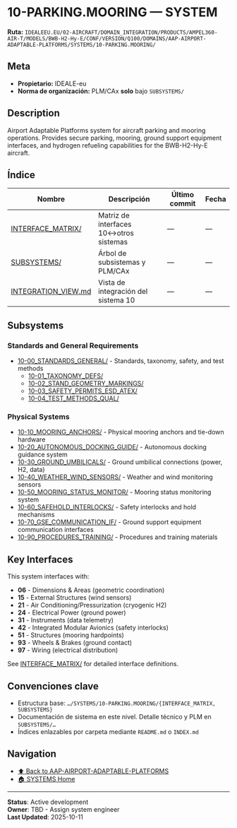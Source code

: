# 10-PARKING.MOORING — SYSTEM

**Ruta:** `IDEALEEU.EU/02-AIRCRAFT/DOMAIN_INTEGRATION/PRODUCTS/AMPEL360-AIR-T/MODELS/BWB-H2-Hy-E/CONF/VERSION/Q100/DOMAINS/AAP-AIRPORT-ADAPTABLE-PLATFORMS/SYSTEMS/10-PARKING.MOORING/`

## Meta
- **Propietario:** IDEALE-eu
- **Norma de organización:** PLM/CAx **solo** bajo `SUBSYSTEMS/`

## Description

Airport Adaptable Platforms system for aircraft parking and mooring operations. Provides secure parking, mooring, ground support equipment interfaces, and hydrogen refueling capabilities for the BWB-H2-Hy-E aircraft.

## Índice

| Nombre | Descripción | Último commit | Fecha |
|---|---|---|---|
| [INTERFACE_MATRIX/](./INTERFACE_MATRIX/) | Matriz de interfaces 10↔otros sistemas | — | — |
| [SUBSYSTEMS/](./SUBSYSTEMS/) | Árbol de subsistemas y PLM/CAx | — | — |
| [INTEGRATION_VIEW.md](./INTEGRATION_VIEW.md) | Vista de integración del sistema 10 | — | — |

## Subsystems

### Standards and General Requirements
- [10-00_STANDARDS_GENERAL/](./SUBSYSTEMS/10-00_STANDARDS_GENERAL/) - Standards, taxonomy, safety, and test methods
  - [10-01_TAXONOMY_DEFS/](./SUBSYSTEMS/10-00_STANDARDS_GENERAL/SUBSYSTEMS/10-01_TAXONOMY_DEFS/)
  - [10-02_STAND_GEOMETRY_MARKINGS/](./SUBSYSTEMS/10-00_STANDARDS_GENERAL/SUBSYSTEMS/10-02_STAND_GEOMETRY_MARKINGS/)
  - [10-03_SAFETY_PERMITS_ESD_ATEX/](./SUBSYSTEMS/10-00_STANDARDS_GENERAL/SUBSYSTEMS/10-03_SAFETY_PERMITS_ESD_ATEX/)
  - [10-04_TEST_METHODS_QUAL/](./SUBSYSTEMS/10-00_STANDARDS_GENERAL/SUBSYSTEMS/10-04_TEST_METHODS_QUAL/)

### Physical Systems
- [10-10_MOORING_ANCHORS/](./SUBSYSTEMS/10-10_MOORING_ANCHORS/) - Physical mooring anchors and tie-down hardware
- [10-20_AUTONOMOUS_DOCKING_GUIDE/](./SUBSYSTEMS/10-20_AUTONOMOUS_DOCKING_GUIDE/) - Autonomous docking guidance system
- [10-30_GROUND_UMBILICALS/](./SUBSYSTEMS/10-30_GROUND_UMBILICALS/) - Ground umbilical connections (power, H2, data)
- [10-40_WEATHER_WIND_SENSORS/](./SUBSYSTEMS/10-40_WEATHER_WIND_SENSORS/) - Weather and wind monitoring sensors
- [10-50_MOORING_STATUS_MONITOR/](./SUBSYSTEMS/10-50_MOORING_STATUS_MONITOR/) - Mooring status monitoring system
- [10-60_SAFEHOLD_INTERLOCKS/](./SUBSYSTEMS/10-60_SAFEHOLD_INTERLOCKS/) - Safety interlocks and hold mechanisms
- [10-70_GSE_COMMUNICATION_IF/](./SUBSYSTEMS/10-70_GSE_COMMUNICATION_IF/) - Ground support equipment communication interfaces
- [10-90_PROCEDURES_TRAINING/](./SUBSYSTEMS/10-90_PROCEDURES_TRAINING/) - Procedures and training materials

## Key Interfaces

This system interfaces with:
- **06** - Dimensions & Areas (geometric coordination)
- **15** - External Structures (wind sensors)
- **21** - Air Conditioning/Pressurization (cryogenic H2)
- **24** - Electrical Power (ground power)
- **31** - Instruments (data telemetry)
- **42** - Integrated Modular Avionics (safety interlocks)
- **51** - Structures (mooring hardpoints)
- **93** - Wheels & Brakes (ground contact)
- **97** - Wiring (electrical distribution)

See [INTERFACE_MATRIX/](./INTERFACE_MATRIX/) for detailed interface definitions.

## Convenciones clave
- Estructura base: `…/SYSTEMS/10-PARKING.MOORING/{INTERFACE_MATRIX, SUBSYSTEMS}`
- Documentación de sistema en este nivel. Detalle técnico y PLM en `SUBSYSTEMS/…`
- Índices enlazables por carpeta mediante `README.md` o `INDEX.md`

## Navigation

- [⬆️ Back to AAP-AIRPORT-ADAPTABLE-PLATFORMS](../../)
- [🏠 SYSTEMS Home](../)

---

**Status**: Active development  
**Owner**: TBD - Assign system engineer  
**Last Updated**: 2025-10-11
